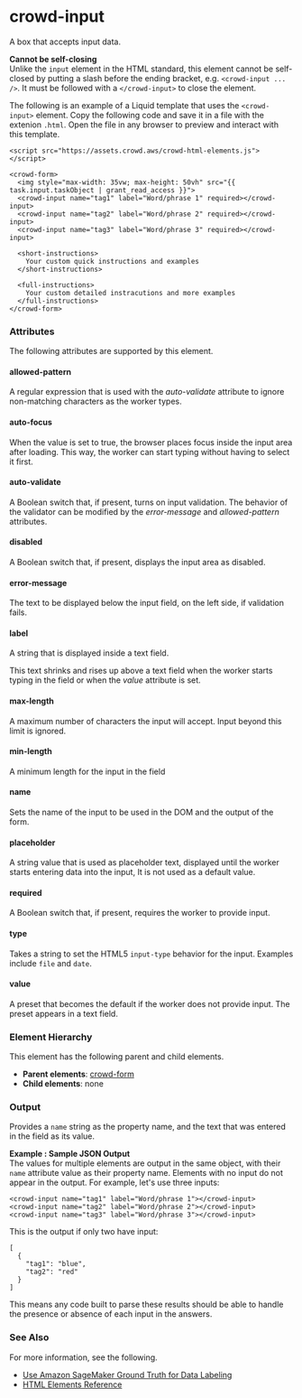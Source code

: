 # crowd\-input<a name="sms-ui-template-crowd-input"></a>

A box that accepts input data\.

**Cannot be self\-closing**  
Unlike the `input` element in the HTML standard, this element cannot be self\-closed by putting a slash before the ending bracket, e\.g\. `<crowd-input ... />`\. It must be followed with a `</crowd-input>` to close the element\.

The following is an example of a Liquid template that uses the `<crowd-input>` element\. Copy the following code and save it in a file with the extenion `.html`\. Open the file in any browser to preview and interact with this template\. 

```
<script src="https://assets.crowd.aws/crowd-html-elements.js"></script>

<crowd-form>
  <img style="max-width: 35vw; max-height: 50vh" src="{{ task.input.taskObject | grant_read_access }}">
  <crowd-input name="tag1" label="Word/phrase 1" required></crowd-input>
  <crowd-input name="tag2" label="Word/phrase 2" required></crowd-input>
  <crowd-input name="tag3" label="Word/phrase 3" required></crowd-input>

  <short-instructions>
    Your custom quick instructions and examples
  </short-instructions>

  <full-instructions>
    Your custom detailed instracutions and more examples
  </full-instructions>
</crowd-form>
```

### Attributes<a name="input-attributes"></a>

The following attributes are supported by this element\.

#### allowed\-pattern<a name="input-attributes-allowed-pattern"></a>

A regular expression that is used with the *auto\-validate* attribute to ignore non\-matching characters as the worker types\.

#### auto\-focus<a name="input-attributes-auto-focus"></a>

When the value is set to true, the browser places focus inside the input area after loading\. This way, the worker can start typing without having to select it first\.

#### auto\-validate<a name="input-attributes-auto-validate"></a>

A Boolean switch that, if present, turns on input validation\. The behavior of the validator can be modified by the *error\-message* and *allowed\-pattern* attributes\.

#### disabled<a name="input-attributes-disabled"></a>

A Boolean switch that, if present, displays the input area as disabled\.

#### error\-message<a name="input-attributes-error-message"></a>

The text to be displayed below the input field, on the left side, if validation fails\.

#### label<a name="input-attributes-label"></a>

A string that is displayed inside a text field\.

This text shrinks and rises up above a text field when the worker starts typing in the field or when the *value* attribute is set\.

#### max\-length<a name="input-attributes-max-length"></a>

 A maximum number of characters the input will accept\. Input beyond this limit is ignored\.

#### min\-length<a name="input-attributes-min-length"></a>

A minimum length for the input in the field

#### name<a name="input-attributes-name"></a>

 Sets the name of the input to be used in the DOM and the output of the form\.

#### placeholder<a name="input-attributes-placeholder"></a>

A string value that is used as placeholder text, displayed until the worker starts entering data into the input, It is not used as a default value\.

#### required<a name="input-attributes-required"></a>

A Boolean switch that, if present, requires the worker to provide input\.

#### type<a name="input-attributes-type"></a>

Takes a string to set the HTML5 `input-type` behavior for the input\. Examples include `file` and `date`\.

#### value<a name="input-attributes-value"></a>

A preset that becomes the default if the worker does not provide input\. The preset appears in a text field\.

### Element Hierarchy<a name="input-element-hierarchy"></a>

This element has the following parent and child elements\.
+ **Parent elements**: [crowd\-form](sms-ui-template-crowd-form.md)
+ **Child elements**: none

### Output<a name="input-element-output"></a>

Provides a `name` string as the property name, and the text that was entered in the field as its value\.

**Example : Sample JSON Output**  
The values for multiple elements are output in the same object, with their `name` attribute value as their property name\. Elements with no input do not appear in the output\. For example, let's use three inputs:  

```
<crowd-input name="tag1" label="Word/phrase 1"></crowd-input>
<crowd-input name="tag2" label="Word/phrase 2"></crowd-input>
<crowd-input name="tag3" label="Word/phrase 3"></crowd-input>
```
This is the output if only two have input:  

```
[
  {
    "tag1": "blue",
    "tag2": "red"
  }
]
```
This means any code built to parse these results should be able to handle the presence or absence of each input in the answers\.

### See Also<a name="input-see-also"></a>

For more information, see the following\.
+ [Use Amazon SageMaker Ground Truth for Data Labeling](sms.md)
+ [HTML Elements Reference](sms-ui-template-reference.md)